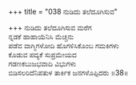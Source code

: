 +++
title = "038 ನುಡಿದು ತಲೆದೂಗಿಸುವ"

+++
ನುಡಿದು ತಲೆದೂಗಿಸುವ  ಮರೆಗ   
ನ್ನಡಕೆ ಹಾಹಾಯೆನಿಸಿ ಮೆಚ್ಚನು   
ಪಡೆವ ವಾಗ್ಮಿಗಳೋದಿ ಹೊಗಳಿಸಿಕೊಂಬ ಗಮಕಿಗಳು   
ಕೊಡುವ ಪದ್ಯಕೆ ಸುಪ್ರಮೇಯದ   
ಗಡಣಕಬುಜಭವಾದಿ ವಿಭುಗಳು   
ಬಿಡಿಸಲರಿದೆನಿಪತುಳ ತಾರ್ಕಿಕ ಜನಗಳೊಪ್ಪಿದರು   ॥38॥